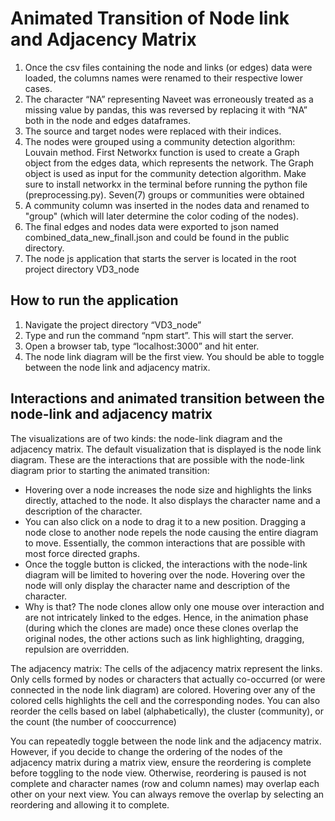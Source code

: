 
<!DOCTYPE html>
<html>
<body>
	<h1> Animated Transition of Node link and Adjacency Matrix</h1>
	<ol>
		<li>Once the csv files containing the node and links (or edges) data were loaded, the columns names were renamed to their respective lower cases.</li>
		<li>The character “NA” representing Naveet was erroneously treated as a missing value by pandas, this was reversed by replacing it with “NA” both in the node and edges dataframes.</li>
		<li>The source and target nodes were replaced with their indices.</li>
		<li>The nodes were grouped using a community detection algorithm: Louvain method. First Networkx function is used to create a Graph object from the edges data, which represents the network. The Graph object is used as input for the community detection algorithm. Make sure to install networkx in the terminal before running the python file (preprocessing.py). Seven(7) groups or communities were obtained </li>
		<li>A community column was inserted in the  nodes data and renamed to "group" (which will later determine the color coding of the nodes).</li>
		<li>The final edges and nodes data were exported to json named combined_data_new_finall.json and could be found in the public directory.</li>
		<li>The node js application that starts the server is located in the root project directory VD3_node</li>
	</ol>
    <h2>How to run the application</h2>
<ol>
	<li>Navigate the project directory “VD3_node”</li>
	<li>Type and run the command “npm start”. This will start the server.</li>
	<li>Open a browser tab, type “localhost:3000” and hit enter.</li>
	<li>The node link diagram will be the first view. You should be able to toggle between the node link and adjacency matrix.</li>
</ol>

<h2>Interactions and animated transition between the node-link and adjacency matrix</h2>

<p>The visualizations are of two kinds: the node-link diagram and the adjacency matrix. The default visualization that is displayed is the node link diagram. These are the interactions that are possible with the node-link diagram prior to starting the animated transition:</p>

<ul>
	<li>Hovering over a node increases the node size and highlights the links directly, attached to the node. It also displays the character name and a description of the character.</li>
	<li>You can also click on a node to drag it to a new position. Dragging a node close to another node repels the node causing the entire diagram to move. Essentially, the common interactions that are possible with most force directed graphs.</li>
	<li>Once the toggle button is clicked, the interactions with the node-link diagram will be limited to hovering over the node. Hovering over the node will only display the character name and description of the character.</li>
	<li>Why is that? The node clones allow only one mouse over interaction and are not intricately linked to the edges. Hence, in the animation phase (during which the clones are made) once these clones overlap the original nodes, the other actions such as link highlighting, dragging, repulsion are overridden.</li>
</ul>

<p>The adjacency matrix: The cells of the adjacency matrix represent the links. Only cells formed by nodes or characters that actually co-occurred (or were connected in the node link diagram) are colored. Hovering over any of the colored cells highlights the cell and the corresponding nodes. You can also reorder the cells based on label (alphabetically), the cluster (community), or the count (the number of cooccurrence)</p>

<p>You can repeatedly toggle between the node link and the adjacency matrix. However, if you decide to change the ordering of the nodes of the adjacency matrix during a matrix view, ensure the reordering is complete before toggling to the node view. Otherwise, reordering is paused is not complete and character names (row and column names) may overlap each other on your next view. You can always remove the overlap by selecting an reordering and allowing it to complete.  
</p>

</body>
</html>
